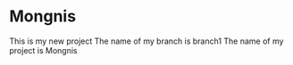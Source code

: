 # Mongnis
This is my new project
The name of my branch is branch1
The name of my project is Mongnis
